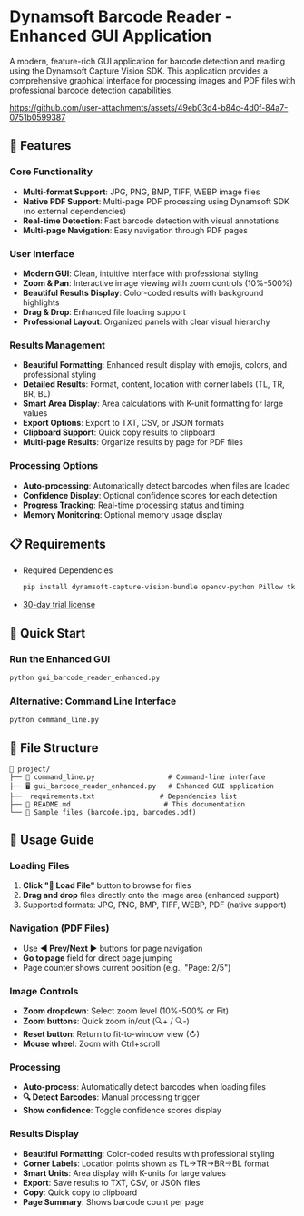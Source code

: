 # Dynamsoft Barcode Reader - Enhanced GUI Application

A modern, feature-rich GUI application for barcode detection and reading using the Dynamsoft Capture Vision SDK. This application provides a comprehensive graphical interface for processing images and PDF files with professional barcode detection capabilities.

https://github.com/user-attachments/assets/49eb03d4-b84c-4d0f-84a7-0751b0599387

## 🚀 Features

### Core Functionality
- **Multi-format Support**: JPG, PNG, BMP, TIFF, WEBP image files
- **Native PDF Support**: Multi-page PDF processing using Dynamsoft SDK (no external dependencies)
- **Real-time Detection**: Fast barcode detection with visual annotations
- **Multi-page Navigation**: Easy navigation through PDF pages

### User Interface
- **Modern GUI**: Clean, intuitive interface with professional styling
- **Zoom & Pan**: Interactive image viewing with zoom controls (10%-500%)
- **Beautiful Results Display**: Color-coded results with background highlights
- **Drag & Drop**: Enhanced file loading support
- **Professional Layout**: Organized panels with clear visual hierarchy

### Results Management
- **Beautiful Formatting**: Enhanced result display with emojis, colors, and professional styling
- **Detailed Results**: Format, content, location with corner labels (TL, TR, BR, BL)
- **Smart Area Display**: Area calculations with K-unit formatting for large values
- **Export Options**: Export to TXT, CSV, or JSON formats
- **Clipboard Support**: Quick copy results to clipboard
- **Multi-page Results**: Organize results by page for PDF files

### Processing Options
- **Auto-processing**: Automatically detect barcodes when files are loaded
- **Confidence Display**: Optional confidence scores for each detection
- **Progress Tracking**: Real-time processing status and timing
- **Memory Monitoring**: Optional memory usage display

## 📋 Requirements

- Required Dependencies

    ```bash
    pip install dynamsoft-capture-vision-bundle opencv-python Pillow tkinterdnd2 psutil
    ```

- [30-day trial license](https://www.dynamsoft.com/customer/license/trialLicense/?product=dcv&package=cross-platform)

## 🎯 Quick Start

### Run the Enhanced GUI
```bash
python gui_barcode_reader_enhanced.py
```
### Alternative: Command Line Interface
```bash
python command_line.py
```

## 📁 File Structure

```
📂 project/
├── 📄 command_line.py                  # Command-line interface
├── 🖥️ gui_barcode_reader_enhanced.py   # Enhanced GUI application
├──  requirements.txt                # Dependencies list
├── 📖 README.md                       # This documentation
└── 🎯 Sample files (barcode.jpg, barcodes.pdf)
```

## 🔧 Usage Guide

### Loading Files
1. **Click "📂 Load File"** button to browse for files
2. **Drag and drop** files directly onto the image area (enhanced support)
3. Supported formats: JPG, PNG, BMP, TIFF, WEBP, PDF (native support)

### Navigation (PDF Files)
- Use **◀ Prev/Next ▶** buttons for page navigation
- **Go to page** field for direct page jumping
- Page counter shows current position (e.g., "Page: 2/5")

### Image Controls
- **Zoom dropdown**: Select zoom level (10%-500% or Fit)
- **Zoom buttons**: Quick zoom in/out (🔍+ / 🔍-)
- **Reset button**: Return to fit-to-window view (↻)
- **Mouse wheel**: Zoom with Ctrl+scroll

### Processing
- **Auto-process**: Automatically detect barcodes when loading files
- **🔍 Detect Barcodes**: Manual processing trigger
- **Show confidence**: Toggle confidence scores display

### Results Display
- **Beautiful Formatting**: Color-coded results with professional styling
- **Corner Labels**: Location points shown as TL→TR→BR→BL format
- **Smart Units**: Area display with K-units for large values
- **Export**: Save results to TXT, CSV, or JSON files
- **Copy**: Quick copy to clipboard
- **Page Summary**: Shows barcode count per page



